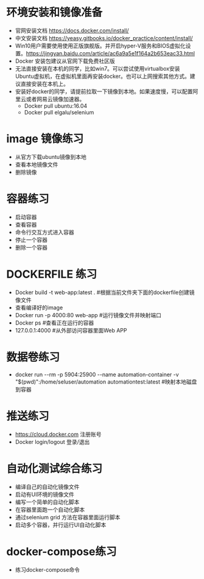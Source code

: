 # 环境安装和镜像准备
- 官网安装文档 https://docs.docker.com/install/
- 中文安装文档 https://yeasy.gitbooks.io/docker_practice/content/install/ 
- Win10用户需要使用使用正版旗舰版。并开启hyper-V服务和BIOS虚拟化设置。https://jingyan.baidu.com/article/ac6a9a5e1f164a2b653eac33.html
- Docker 安装包建议从官网下载免费社区版
- 无法直接安装在本机的同学，比如win7。可以尝试使用virtualbox安装Ubuntu虚拟机，在虚拟机里面再安装docker。也可以上网搜索其他方式。建议直接安装在本机上。
- 安装好docker的同学，请提前拉取一下镜像到本地。如果速度慢，可以配置阿里云或者网易云镜像加速器。
  - Docker pull ubuntu:16.04
  - Docker pull elgalu/selenium

# image 镜像练习
- 从官方下载ubuntu镜像到本地
- 查看本地镜像文件
- 删除镜像

# 容器练习
- 启动容器
- 查看容器
- 命令行交互方式进入容器
- 停止一个容器
- 删除一个容器

# DOCKERFILE 练习
- Docker build -t web-app:latest .   #根据当前文件夹下面的dockerfile创建镜像文件
- 查看编译好的image
- Docker run -p 4000:80 web-app      #运行镜像文件并映射端口
- Docker ps                          #查看正在运行的容器
- 127.0.0.1:4000                     #从外部访问容器里面Web APP

# 数据卷练习
- docker run --rm -p 5904:25900 --name automation-container -v "$(pwd)":/home/seluser/automation automationtest:latest  #映射本地磁盘到容器

# 推送练习
- https://cloud.docker.com 注册账号
- Docker login/logout 登录/退出

# 自动化测试综合练习
- 编译自己的自动化镜像文件
- 启动有UI环境的镜像文件
- 编写一个简单的自动化脚本
- 在容器里面跑一个自动化脚本
- 通过selenium grid 方法在容器里面运行脚本
- 启动多个容器，并行运行UI自动化脚本

# docker-compose练习
- 练习docker-compose命令
